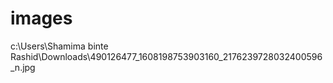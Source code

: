 # images
c:\Users\Shamima binte Rashid\Downloads\490126477_1608198753903160_2176239728032400596_n.jpg
